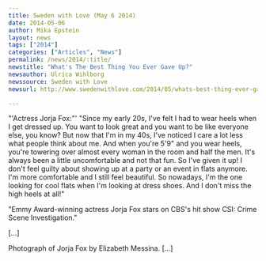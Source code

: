 ```yaml
---
title: Sweden with Love (May 6 2014)
date: 2014-05-06
author: Mika Epstein
layout: news
tags: ["2014"]
categories: ["Articles", "News"]
permalink: /news/2014/:title/
newstitle: "What's The Best Thing You Ever Gave Up?"
newsauthor: Ulrica Wihlborg  
newssource: Sweden with Love  
newsurl: http://www.swedenwithlove.com/2014/05/whats-best-thing-ever-gave/  

---
```


"'Actress Jorja Fox:"' "Since my early 20s, I've felt I had to wear heels when I get dressed up. You want to look great and you want to be like everyone else, you know? But now that I'm in my 40s, I've noticed I care a lot less what people think about me. And when you're 5'9" and you wear heels, you're towering over almost every woman in the room and half the men. It's always been a little uncomfortable and not that fun. So I've given it up! I don't feel guilty about showing up at a party or an event in flats anymore. I'm more comfortable and I still feel beautiful. So nowadays, I'm the one looking for cool flats when I'm looking at dress shoes. And I don't miss the high heels at all!"

"Emmy Award-winning actress Jorja Fox stars on CBS's hit show CSI: Crime Scene Investigation."

[...]

Photograph of Jorja Fox by Elizabeth Messina. [...]

